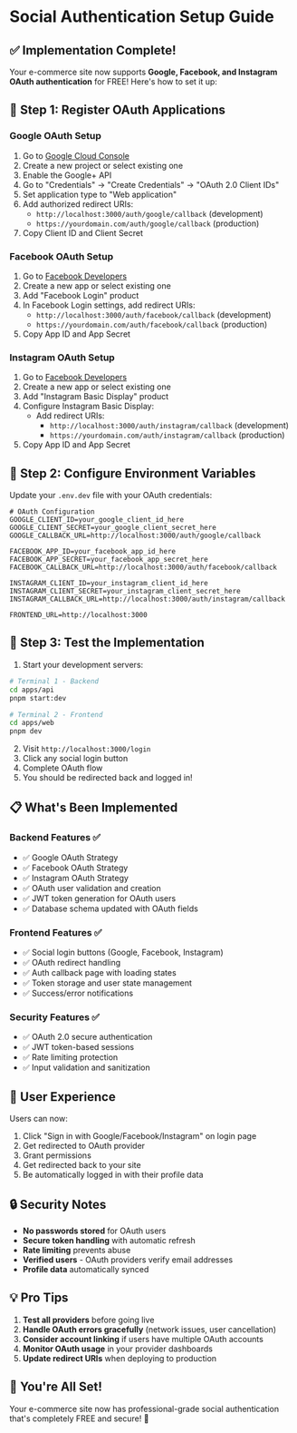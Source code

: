# Social Authentication Setup Guide

## ✅ Implementation Complete!

Your e-commerce site now supports **Google, Facebook, and Instagram OAuth authentication** for FREE! Here's how to set it up:

## 🔧 Step 1: Register OAuth Applications

### Google OAuth Setup
1. Go to [Google Cloud Console](https://console.cloud.google.com/)
2. Create a new project or select existing one
3. Enable the Google+ API
4. Go to "Credentials" → "Create Credentials" → "OAuth 2.0 Client IDs"
5. Set application type to "Web application"
6. Add authorized redirect URIs:
   - `http://localhost:3000/auth/google/callback` (development)
   - `https://yourdomain.com/auth/google/callback` (production)
7. Copy Client ID and Client Secret

### Facebook OAuth Setup
1. Go to [Facebook Developers](https://developers.facebook.com/)
2. Create a new app or select existing one
3. Add "Facebook Login" product
4. In Facebook Login settings, add redirect URIs:
   - `http://localhost:3000/auth/facebook/callback` (development)
   - `https://yourdomain.com/auth/facebook/callback` (production)
5. Copy App ID and App Secret

### Instagram OAuth Setup
1. Go to [Facebook Developers](https://developers.facebook.com/)
2. Create a new app or select existing one
3. Add "Instagram Basic Display" product
4. Configure Instagram Basic Display:
   - Add redirect URIs:
     - `http://localhost:3000/auth/instagram/callback` (development)
     - `https://yourdomain.com/auth/instagram/callback` (production)
5. Copy App ID and App Secret

## 🔧 Step 2: Configure Environment Variables

Update your `.env.dev` file with your OAuth credentials:

```env
# OAuth Configuration
GOOGLE_CLIENT_ID=your_google_client_id_here
GOOGLE_CLIENT_SECRET=your_google_client_secret_here
GOOGLE_CALLBACK_URL=http://localhost:3000/auth/google/callback

FACEBOOK_APP_ID=your_facebook_app_id_here
FACEBOOK_APP_SECRET=your_facebook_app_secret_here
FACEBOOK_CALLBACK_URL=http://localhost:3000/auth/facebook/callback

INSTAGRAM_CLIENT_ID=your_instagram_client_id_here
INSTAGRAM_CLIENT_SECRET=your_instagram_client_secret_here
INSTAGRAM_CALLBACK_URL=http://localhost:3000/auth/instagram/callback

FRONTEND_URL=http://localhost:3000
```

## 🚀 Step 3: Test the Implementation

1. Start your development servers:
```bash
# Terminal 1 - Backend
cd apps/api
pnpm start:dev

# Terminal 2 - Frontend
cd apps/web
pnpm dev
```

2. Visit `http://localhost:3000/login`
3. Click any social login button
4. Complete OAuth flow
5. You should be redirected back and logged in!

## 📋 What's Been Implemented

### Backend Features ✅
- ✅ Google OAuth Strategy
- ✅ Facebook OAuth Strategy
- ✅ Instagram OAuth Strategy
- ✅ OAuth user validation and creation
- ✅ JWT token generation for OAuth users
- ✅ Database schema updated with OAuth fields

### Frontend Features ✅
- ✅ Social login buttons (Google, Facebook, Instagram)
- ✅ OAuth redirect handling
- ✅ Auth callback page with loading states
- ✅ Token storage and user state management
- ✅ Success/error notifications

### Security Features ✅
- ✅ OAuth 2.0 secure authentication
- ✅ JWT token-based sessions
- ✅ Rate limiting protection
- ✅ Input validation and sanitization

## 🎯 User Experience

Users can now:
1. Click "Sign in with Google/Facebook/Instagram" on login page
2. Get redirected to OAuth provider
3. Grant permissions
4. Get redirected back to your site
5. Be automatically logged in with their profile data

## 🔒 Security Notes

- **No passwords stored** for OAuth users
- **Secure token handling** with automatic refresh
- **Rate limiting** prevents abuse
- **Verified users** - OAuth providers verify email addresses
- **Profile data** automatically synced

## 💡 Pro Tips

1. **Test all providers** before going live
2. **Handle OAuth errors gracefully** (network issues, user cancellation)
3. **Consider account linking** if users have multiple OAuth accounts
4. **Monitor OAuth usage** in your provider dashboards
5. **Update redirect URIs** when deploying to production

## 🎉 You're All Set!

Your e-commerce site now has professional-grade social authentication that's completely FREE and secure! 🚀
